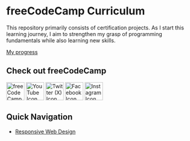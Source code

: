 # freeCodeCamp Curriculum

This repository primarily consists of certification projects.
As I start this learning journey, I aim to strengthen my grasp of programming fundamentals while also learning new skills.

[My progress](https://www.freecodecamp.org/fcc2baa0967-2caa-4f29-b2d7-579f361e0140)

## Check out freeCodeCamp

<a href="https://www.freecodecamp.org/"><img src="https://d33wubrfki0l68.cloudfront.net/bbfa33a202e8612d49b6c1ed05c1fdd8e4001566/bbdd1/img/fcc_secondary_small.svg" alt="freeCodeCamp Website Logo" width="48" height="48"></a>
<a href="https://www.youtube.com/freecodecamp"><img src="https://github.com/dheereshagrwal/colored-icons/blob/master/public/icons/youtube/youtube.svg" alt="YouTube Icon" width="48" height="48"></a>
<a href="https://www.twitter.com/freecodecamp/"><img src="https://github.com/dheereshagrwal/colored-icons/blob/master/public/icons/x/x.svg" alt="Twitter (X) Icon" width="48" height="48"></a>
<a href="https://www.facebook.com/freecodecamp/"><img src="https://github.com/dheereshagrwal/colored-icons/blob/master/public/icons/facebook/facebook.svg" alt="Facebook Icon" width="48" height="48"></a>
<a href="https://www.instagram.com/freecodecamp/"><img src="https://github.com/dheereshagrwal/colored-icons/blob/master/public/icons/instagram/instagram.svg" alt="Instagram Icon" width="48" height="48"></a>

## Quick Navigation
- [Responsive Web Design](https://github.com/Moramarth/freeCodeCamp-Curriculum/tree/main/Responsive%20Web%20Design)
